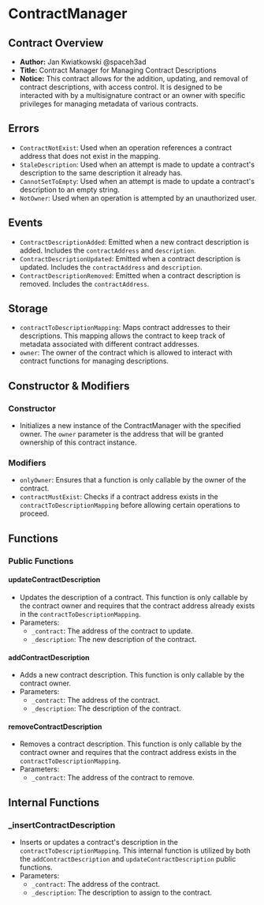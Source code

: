 # ContractManager

## Contract Overview

- **Author:** Jan Kwiatkowski @spaceh3ad
- **Title:** Contract Manager for Managing Contract Descriptions
- **Notice:** This contract allows for the addition, updating, and removal of contract descriptions, with access control. It is designed to be interacted with by a multisignature contract or an owner with specific privileges for managing metadata of various contracts.

## Errors

- `ContractNotExist`: Used when an operation references a contract address that does not exist in the mapping.
- `StaleDescription`: Used when an attempt is made to update a contract's description to the same description it already has.
- `CannotSetToEmpty`: Used when an attempt is made to update a contract's description to an empty string.
- `NotOwner`: Used when an operation is attempted by an unauthorized user.

## Events

- `ContractDescriptionAdded`: Emitted when a new contract description is added. Includes the `contractAddress` and `description`.
- `ContractDescriptionUpdated`: Emitted when a contract description is updated. Includes the `contractAddress` and `description`.
- `ContractDescriptionRemoved`: Emitted when a contract description is removed. Includes the `contractAddress`.

## Storage

- `contractToDescriptionMapping`: Maps contract addresses to their descriptions. This mapping allows the contract to keep track of metadata associated with different contract addresses.
- `owner`: The owner of the contract which is allowed to interact with contract functions for managing descriptions.

## Constructor & Modifiers

### Constructor

- Initializes a new instance of the ContractManager with the specified owner. The `owner` parameter is the address that will be granted ownership of this contract instance.

### Modifiers

- `onlyOwner`: Ensures that a function is only callable by the owner of the contract.
- `contractMustExist`: Checks if a contract address exists in the `contractToDescriptionMapping` before allowing certain operations to proceed.

## Functions

### Public Functions

#### updateContractDescription

- Updates the description of a contract. This function is only callable by the contract owner and requires that the contract address already exists in the `contractToDescriptionMapping`.
- Parameters:
  - `_contract`: The address of the contract to update.
  - `_description`: The new description of the contract.

#### addContractDescription

- Adds a new contract description. This function is only callable by the contract owner.
- Parameters:
  - `_contract`: The address of the contract.
  - `_description`: The description of the contract.

#### removeContractDescription

- Removes a contract description. This function is only callable by the contract owner and requires that the contract address exists in the `contractToDescriptionMapping`.
- Parameters:
  - `_contract`: The address of the contract to remove.

## Internal Functions

### \_insertContractDescription

- Inserts or updates a contract's description in the `contractToDescriptionMapping`. This internal function is utilized by both the `addContractDescription` and `updateContractDescription` public functions.
- Parameters:
  - `_contract`: The address of the contract.
  - `_description`: The description to assign to the contract.
